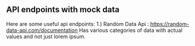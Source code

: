 ## API endpoints with mock data

Here are some useful api endpoints:
1.) Random Data Api : https://random-data-api.com/documentation
Has various categories of data with actual values and not just lorem ipsum.
